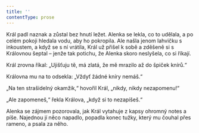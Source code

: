 ```yaml
---
title: ''
contentType: prose
---
```


Král padl naznak a zůstal bez hnutí ležet. Alenka se lekla, co to udělala, a po celém pokoji hledala vodu, aby ho pokropila. Ale našla jenom lahvičku s inkoustem, a když se s ní vrátila, Král už přišel k sobě a zděšeně si s Královnou šeptal – jenže tak potichu, že Alenka skoro neslyšela, co si říkají.

Král zrovna říkal: „Ujišťuju tě, má zlatá, že mě mrazilo až do špiček knírů.“

Královna mu na to odsekla: „Vždyť žádné kníry nemáš.“

„Na ten strašidelný okamžik,“ hovořil Král, „nikdy, nikdy nezapomenu!“

„Ale zapomeneš,“ řekla Králova, „když si to nezapíšeš.“

Alenka se zájmem pozorovala, jak Král vytahuje z kapsy ohromný notes a píše. Najednou jí něco napadlo, popadla konec tužky, který mu čouhal přes rameno, a psala za něho.
